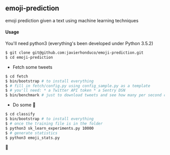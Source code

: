 ## emoji-prediction
emoji prediction given a text using machine learning techniques

#### Usage
You'll need python3 (everything's been developed under Python 3.5.2)

```bash
$ git clone git@github.com:javierhonduco/emoji-prediction.git
$ cd emoji-prediction
```

* Fetch some tweets
```bash
$ cd fetch
$ bin/bootstrap # to install everything
$ # fill in fetch/config.py using config_sample.py as a template
$ # you'll need: * a Twitter API token * a Sentry DSN
$ bin/benchmark # just to download tweets and see how many per second can you fetch
```

* Do some 🔬
```bash
$ cd classify
$ bin/bootstrap # to install everything
$ # once the training file is in the folder
$ python3 sk_learn_experiments.py 10000
$ # generate statistics
$ python3 emoji_stats.py
```

:tada:
